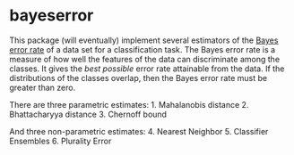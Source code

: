 
<!-- README.md is generated from README.Rmd. Please edit that file -->

# bayeserror

<!-- badges: start -->

<!-- badges: end -->

This package (will eventually) implement several estimators of the
[Bayes error rate](https://en.wikipedia.org/wiki/Bayes_error_rate) of a
data set for a classification task. The Bayes error rate is a measure of
how well the features of the data can discriminate among the classes. It
gives the *best possible* error rate attainable from the data. If the
distributions of the classes overlap, then the Bayes error rate must be
greater than zero.

There are three parametric estimates: 1. Mahalanobis distance 2.
Bhattacharyya distance 3. Chernoff bound

And three non-parametric estimates: 4. Nearest Neighbor 5. Classifier
Ensembles 6. Plurality Error
